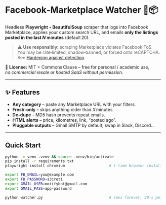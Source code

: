 # Facebook‑Marketplace Watcher 🚗📦

Headless **Playwright** + **BeautifulSoup** scraper that logs into Facebook
Marketplace, applies your custom search URL, and emails **only the listings
posted in the last _N_ minutes** (default 20).

> ⚠️ **Use responsibly:** scraping Marketplace violates Facebook ToS.  
> You may be rate‑limited, shadow‑banned, or forced onto reCAPTCHA.  
> See [Hardening against detection](#hardening-against-detection).

📄 **License:** MIT + Commons Clause – free for personal / academic use,  
_no commercial resale or hosted SaaS without permission._  

---

## ✨ Features
* **Any category** – paste any Marketplace URL with your filters.
* **Fresh‑only** – skips anything older than *X* minutes.
* **De‑dupe** – MD5 hash prevents repeat emails.
* **HTML alerts** – price, kilometres, link, “posted ago”.
* **Pluggable outputs** – Gmail SMTP by default; swap in Slack, Discord…

---

## Quick Start

```bash
python -m venv .venv && source .venv/bin/activate
pip install -r requirements.txt
playwright install chromium                    # 1‑time browser install

export FB_EMAIL=you@example.com
export FB_PASSWORD=s3cret1
export GMAIL_USER=notifybot@gmail.com
export GMAIL_PASS=app‑password

python watcher.py                              # runs forever, 30‑s poll
